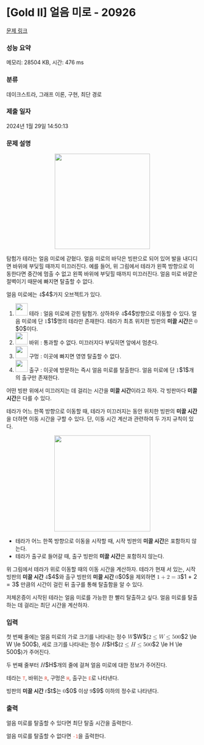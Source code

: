 # [Gold II] 얼음 미로 - 20926 

[문제 링크](https://www.acmicpc.net/problem/20926) 

### 성능 요약

메모리: 28504 KB, 시간: 476 ms

### 분류

데이크스트라, 그래프 이론, 구현, 최단 경로

### 제출 일자

2024년 1월 29일 14:50:13

### 문제 설명

<p style="text-align: center;"><img alt="" height="250px" src=""></p>

<p>탐험가 테라는 얼음 미로에 갇혔다. 얼음 미로의 바닥은 빙판으로 되어 있어 발을 내디디면 바위에 부딪힐 때까지 미끄러진다. 예를 들어, 위 그림에서 테라가 왼쪽 방향으로 이동한다면 중간에 멈출 수 없고 왼쪽 바위에 부딪힐 때까지 미끄러진다. 얼음 미로 바깥은 절벽이기 때문에 빠지면 탈출할 수 없다.</p>

<p>얼음 미로에는 <mjx-container class="MathJax" jax="CHTML" style="font-size: 109%; position: relative;"><mjx-math class="MJX-TEX" aria-hidden="true"><mjx-mn class="mjx-n"><mjx-c class="mjx-c34"></mjx-c></mjx-mn></mjx-math><mjx-assistive-mml unselectable="on" display="inline"><math xmlns="http://www.w3.org/1998/Math/MathML"><mn>4</mn></math></mjx-assistive-mml><span aria-hidden="true" class="no-mathjax mjx-copytext">$4$</span></mjx-container>가지 오브젝트가 있다.</p>

<ol>
	<li><img alt="" height="32px" src="">  테라 : 얼음 미로에 갇힌 탐험가. 상하좌우 <mjx-container class="MathJax" jax="CHTML" style="font-size: 109%; position: relative;"><mjx-math class="MJX-TEX" aria-hidden="true"><mjx-mn class="mjx-n"><mjx-c class="mjx-c34"></mjx-c></mjx-mn></mjx-math><mjx-assistive-mml unselectable="on" display="inline"><math xmlns="http://www.w3.org/1998/Math/MathML"><mn>4</mn></math></mjx-assistive-mml><span aria-hidden="true" class="no-mathjax mjx-copytext">$4$</span></mjx-container>방향으로 이동할 수 있다. 얼음 미로에 단 <mjx-container class="MathJax" jax="CHTML" style="font-size: 109%; position: relative;"><mjx-math class="MJX-TEX" aria-hidden="true"><mjx-mn class="mjx-n"><mjx-c class="mjx-c31"></mjx-c></mjx-mn></mjx-math><mjx-assistive-mml unselectable="on" display="inline"><math xmlns="http://www.w3.org/1998/Math/MathML"><mn>1</mn></math></mjx-assistive-mml><span aria-hidden="true" class="no-mathjax mjx-copytext">$1$</span></mjx-container>명의 테라만 존재한다. 테라가 최초 위치한 빙판의 <strong>미끌 시간</strong>은 <mjx-container class="MathJax" jax="CHTML" style="font-size: 109%; position: relative;"><mjx-math class="MJX-TEX" aria-hidden="true"><mjx-mn class="mjx-n"><mjx-c class="mjx-c30"></mjx-c></mjx-mn></mjx-math><mjx-assistive-mml unselectable="on" display="inline"><math xmlns="http://www.w3.org/1998/Math/MathML"><mn>0</mn></math></mjx-assistive-mml><span aria-hidden="true" class="no-mathjax mjx-copytext">$0$</span></mjx-container>이다.</li>
	<li><img alt="" height="32px" src="">  바위 : 통과할 수 없다. 미끄러지다 부딪히면 앞에서 멈춘다.</li>
	<li><img alt="" height="32px" src="">  구멍 : 이곳에 빠지면 영영 탈출할 수 없다.</li>
	<li><img alt="" height="32px" src="">  출구 : 이곳에 방문하는 즉시 얼음 미로를 탈출한다. 얼음 미로에 단 <mjx-container class="MathJax" jax="CHTML" style="font-size: 109%; position: relative;"><mjx-math class="MJX-TEX" aria-hidden="true"><mjx-mn class="mjx-n"><mjx-c class="mjx-c31"></mjx-c></mjx-mn></mjx-math><mjx-assistive-mml unselectable="on" display="inline"><math xmlns="http://www.w3.org/1998/Math/MathML"><mn>1</mn></math></mjx-assistive-mml><span aria-hidden="true" class="no-mathjax mjx-copytext">$1$</span></mjx-container>개의 출구만 존재한다.</li>
</ol>

<p>어떤 빙판 위에서 미끄러지는 데 걸리는 시간을 <strong>미끌 시간</strong>이라고 하자. 각 빙판마다 <strong>미끌 시간</strong>은 다를 수 있다.</p>

<p>테라가 어느 한쪽 방향으로 이동할 때, 테라가 미끄러지는 동안 위치한 빙판의 <strong>미끌 시간</strong>을 더하면 이동 시간을 구할 수 있다. 단, 이동 시간 계산과 관련하여 두 가지 규칙이 있다.</p>

<p style="text-align: center;"><img alt="" height="252px" src=""></p>

<ul>
	<li>테라가 어느 한쪽 방향으로 이동을 시작할 때, 시작 빙판의 <strong>미끌 시간</strong>은 포함하지 않는다.</li>
	<li>테라가 출구로 들어갈 때, 출구 빙판의 <strong>미끌 시간</strong>은 포함하지 않는다.</li>
</ul>

<p>위 그림에서 테라가 위로 이동할 때의 이동 시간을 계산하자. 테라가 현재 서 있는, 시작 빙판의 <strong>미끌 시간</strong> <mjx-container class="MathJax" jax="CHTML" style="font-size: 109%; position: relative;"><mjx-math class="MJX-TEX" aria-hidden="true"><mjx-mn class="mjx-n"><mjx-c class="mjx-c34"></mjx-c></mjx-mn></mjx-math><mjx-assistive-mml unselectable="on" display="inline"><math xmlns="http://www.w3.org/1998/Math/MathML"><mn>4</mn></math></mjx-assistive-mml><span aria-hidden="true" class="no-mathjax mjx-copytext">$4$</span></mjx-container>와 출구 빙판의 <strong>미끌 시간</strong> <mjx-container class="MathJax" jax="CHTML" style="font-size: 109%; position: relative;"><mjx-math class="MJX-TEX" aria-hidden="true"><mjx-mn class="mjx-n"><mjx-c class="mjx-c30"></mjx-c></mjx-mn></mjx-math><mjx-assistive-mml unselectable="on" display="inline"><math xmlns="http://www.w3.org/1998/Math/MathML"><mn>0</mn></math></mjx-assistive-mml><span aria-hidden="true" class="no-mathjax mjx-copytext">$0$</span></mjx-container>을 제외하면 <mjx-container class="MathJax" jax="CHTML" style="font-size: 109%; position: relative;"><mjx-math class="MJX-TEX" aria-hidden="true"><mjx-mn class="mjx-n"><mjx-c class="mjx-c31"></mjx-c></mjx-mn><mjx-mo class="mjx-n" space="3"><mjx-c class="mjx-c2B"></mjx-c></mjx-mo><mjx-mn class="mjx-n" space="3"><mjx-c class="mjx-c32"></mjx-c></mjx-mn><mjx-mo class="mjx-n" space="4"><mjx-c class="mjx-c3D"></mjx-c></mjx-mo><mjx-mn class="mjx-n" space="4"><mjx-c class="mjx-c33"></mjx-c></mjx-mn></mjx-math><mjx-assistive-mml unselectable="on" display="inline"><math xmlns="http://www.w3.org/1998/Math/MathML"><mn>1</mn><mo>+</mo><mn>2</mn><mo>=</mo><mn>3</mn></math></mjx-assistive-mml><span aria-hidden="true" class="no-mathjax mjx-copytext">$1 + 2 = 3$</span></mjx-container> 만큼의 시간이 걸린 뒤 출구를 통해 탈출함을 알 수 있다.</p>

<p>저체온증이 시작된 테라는 얼음 미로를 가능한 한 빨리 탈출하고 싶다. 얼음 미로를 탈출하는 데 걸리는 최단 시간을 계산하자.</p>

### 입력 

 <p>첫 번째 줄에는 얼음 미로의 가로 크기를 나타내는 정수 <mjx-container class="MathJax" jax="CHTML" style="font-size: 109%; position: relative;"><mjx-math class="MJX-TEX" aria-hidden="true"><mjx-mi class="mjx-i"><mjx-c class="mjx-c1D44A TEX-I"></mjx-c></mjx-mi></mjx-math><mjx-assistive-mml unselectable="on" display="inline"><math xmlns="http://www.w3.org/1998/Math/MathML"><mi>W</mi></math></mjx-assistive-mml><span aria-hidden="true" class="no-mathjax mjx-copytext">$W$</span></mjx-container>(<mjx-container class="MathJax" jax="CHTML" style="font-size: 109%; position: relative;"><mjx-math class="MJX-TEX" aria-hidden="true"><mjx-mn class="mjx-n"><mjx-c class="mjx-c32"></mjx-c></mjx-mn><mjx-mo class="mjx-n" space="4"><mjx-c class="mjx-c2264"></mjx-c></mjx-mo><mjx-mi class="mjx-i" space="4"><mjx-c class="mjx-c1D44A TEX-I"></mjx-c></mjx-mi><mjx-mo class="mjx-n" space="4"><mjx-c class="mjx-c2264"></mjx-c></mjx-mo><mjx-mn class="mjx-n" space="4"><mjx-c class="mjx-c35"></mjx-c><mjx-c class="mjx-c30"></mjx-c><mjx-c class="mjx-c30"></mjx-c></mjx-mn></mjx-math><mjx-assistive-mml unselectable="on" display="inline"><math xmlns="http://www.w3.org/1998/Math/MathML"><mn>2</mn><mo>≤</mo><mi>W</mi><mo>≤</mo><mn>500</mn></math></mjx-assistive-mml><span aria-hidden="true" class="no-mathjax mjx-copytext">$2 \le W \le 500$</span></mjx-container>), 세로 크기를 나타내는 정수 <mjx-container class="MathJax" jax="CHTML" style="font-size: 109%; position: relative;"><mjx-math class="MJX-TEX" aria-hidden="true"><mjx-mi class="mjx-i"><mjx-c class="mjx-c1D43B TEX-I"></mjx-c></mjx-mi></mjx-math><mjx-assistive-mml unselectable="on" display="inline"><math xmlns="http://www.w3.org/1998/Math/MathML"><mi>H</mi></math></mjx-assistive-mml><span aria-hidden="true" class="no-mathjax mjx-copytext">$H$</span></mjx-container>(<mjx-container class="MathJax" jax="CHTML" style="font-size: 109%; position: relative;"><mjx-math class="MJX-TEX" aria-hidden="true"><mjx-mn class="mjx-n"><mjx-c class="mjx-c32"></mjx-c></mjx-mn><mjx-mo class="mjx-n" space="4"><mjx-c class="mjx-c2264"></mjx-c></mjx-mo><mjx-mi class="mjx-i" space="4"><mjx-c class="mjx-c1D43B TEX-I"></mjx-c></mjx-mi><mjx-mo class="mjx-n" space="4"><mjx-c class="mjx-c2264"></mjx-c></mjx-mo><mjx-mn class="mjx-n" space="4"><mjx-c class="mjx-c35"></mjx-c><mjx-c class="mjx-c30"></mjx-c><mjx-c class="mjx-c30"></mjx-c></mjx-mn></mjx-math><mjx-assistive-mml unselectable="on" display="inline"><math xmlns="http://www.w3.org/1998/Math/MathML"><mn>2</mn><mo>≤</mo><mi>H</mi><mo>≤</mo><mn>500</mn></math></mjx-assistive-mml><span aria-hidden="true" class="no-mathjax mjx-copytext">$2 \le H \le 500$</span></mjx-container>)가 주어진다.</p>

<p>두 번째 줄부터 <mjx-container class="MathJax" jax="CHTML" style="font-size: 109%; position: relative;"><mjx-math class="MJX-TEX" aria-hidden="true"><mjx-mi class="mjx-i"><mjx-c class="mjx-c1D43B TEX-I"></mjx-c></mjx-mi></mjx-math><mjx-assistive-mml unselectable="on" display="inline"><math xmlns="http://www.w3.org/1998/Math/MathML"><mi>H</mi></math></mjx-assistive-mml><span aria-hidden="true" class="no-mathjax mjx-copytext">$H$</span></mjx-container>개의 줄에 걸쳐 얼음 미로에 대한 정보가 주어진다.</p>

<p>테라는 <span data-darkreader-inline-color="" style="color: rgb(231, 76, 60); --darkreader-inline-color:#e95849;"><code>T</code></span>, 바위는 <span data-darkreader-inline-color="" style="color: rgb(231, 76, 60); --darkreader-inline-color:#e95849;"><code>R</code></span>, 구멍은 <span data-darkreader-inline-color="" style="color: rgb(231, 76, 60); --darkreader-inline-color:#e95849;"><code>H</code></span>, 출구는 <span data-darkreader-inline-color="" style="color: rgb(231, 76, 60); --darkreader-inline-color:#e95849;"><code>E</code></span>로 나타낸다.</p>

<p>빙판의 <strong>미끌 시간</strong> <mjx-container class="MathJax" jax="CHTML" style="font-size: 109%; position: relative;"><mjx-math class="MJX-TEX" aria-hidden="true"><mjx-mi class="mjx-i"><mjx-c class="mjx-c1D461 TEX-I"></mjx-c></mjx-mi></mjx-math><mjx-assistive-mml unselectable="on" display="inline"><math xmlns="http://www.w3.org/1998/Math/MathML"><mi>t</mi></math></mjx-assistive-mml><span aria-hidden="true" class="no-mathjax mjx-copytext">$t$</span></mjx-container>는 <mjx-container class="MathJax" jax="CHTML" style="font-size: 109%; position: relative;"><mjx-math class="MJX-TEX" aria-hidden="true"><mjx-mn class="mjx-n"><mjx-c class="mjx-c30"></mjx-c></mjx-mn></mjx-math><mjx-assistive-mml unselectable="on" display="inline"><math xmlns="http://www.w3.org/1998/Math/MathML"><mn>0</mn></math></mjx-assistive-mml><span aria-hidden="true" class="no-mathjax mjx-copytext">$0$</span></mjx-container> 이상 <mjx-container class="MathJax" jax="CHTML" style="font-size: 109%; position: relative;"><mjx-math class="MJX-TEX" aria-hidden="true"><mjx-mn class="mjx-n"><mjx-c class="mjx-c39"></mjx-c></mjx-mn></mjx-math><mjx-assistive-mml unselectable="on" display="inline"><math xmlns="http://www.w3.org/1998/Math/MathML"><mn>9</mn></math></mjx-assistive-mml><span aria-hidden="true" class="no-mathjax mjx-copytext">$9$</span></mjx-container> 이하의 정수로 나타낸다.</p>

### 출력 

 <p>얼음 미로를 탈출할 수 있다면 최단 탈출 시간을 출력한다.</p>

<p>얼음 미로를 탈출할 수 없다면 <span data-darkreader-inline-color="" style="color: rgb(231, 76, 60); --darkreader-inline-color:#e95849;"><code>-1</code></span>을 출력한다.</p>

